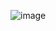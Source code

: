 ![image](https://user-images.githubusercontent.com/115836621/224074433-f575ac9f-d082-4240-80b8-5382931f640b.png)


